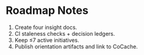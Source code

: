 # Roadmap Notes
1) Create four insight docs.
2) CI staleness checks + decision ledgers.
3) Keep ≤7 active initiatives.
4) Publish orientation artifacts and link to CoCache.
